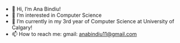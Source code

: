 - 👋 Hi, I’m Ana Bindiu!
- 👀 I’m interested in Computer Science
- 🌱 I’m currently in my 3rd year of Computer Science at University of Calgary!
- 📫 How to reach me:
      gmail: anabindiu11@gmail.com

<!---
anabindiu/anabindiu is a ✨ special ✨ repository because its `README.md` (this file) appears on your GitHub profile.
You can click the Preview link to take a look at your changes.
--->
